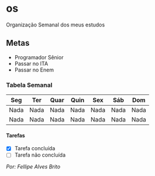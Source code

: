 # os
 Organização Semanal dos meus estudos

## Metas
 - Programador Sênior
 - Passar no ITA
 - Passar no Enem

### Tabela Semanal
 |Seg|Ter|Quar|Quin|Sex|Sáb|Dom|
 |---|---|----|----|---|---|---|
 |Nada|Nada|Nada|Nada|Nada|Nada|Nada|
 |Nada|Nada|Nada|Nada|Nada|Nada|Nada|

#### Tarefas
 - [x] Tarefa concluída
 - [ ] Tarefa não concluída

*Por: Fellipe Alves Brito*

